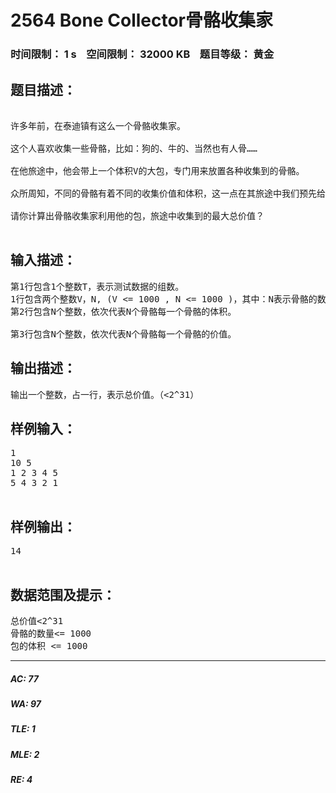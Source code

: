 # 2564 Bone Collector骨骼收集家   
### 时间限制： 1 s&nbsp;&nbsp;&nbsp;&nbsp;空间限制： 32000 KB&nbsp;&nbsp;&nbsp;&nbsp;题目等级： 黄金  
## 题目描述：  

<pre>
  
许多年前，在泰迪镇有这么一个骨骼收集家。   
  
这个人喜欢收集一些骨骼，比如：狗的、牛的、当然也有人骨……   
  
在他旅途中，他会带上一个体积V的大包，专门用来放置各种收集到的骨骼。   
  
众所周知，不同的骨骼有着不同的收集价值和体积，这一点在其旅途中我们预先给出。   
  
请你计算出骨骼收集家利用他的包，旅途中收集到的最大总价值？   

</pre>
  
  
## 输入描述：  

<pre>
第1行包含1个整数T，表示测试数据的组数。
1行包含两个整数V，N, (V <= 1000 , N <= 1000 )，其中：N表示骨骼的数量，V表示包的体积。 
第2行包含N个整数，依次代表N个骨骼每一个骨骼的体积。   
  
第3行包含N个整数，依次代表N个骨骼每一个骨骼的价值。 
</pre>
  
  
## 输出描述：  

<pre>
输出一个整数，占一行，表示总价值。（<2^31）
</pre>
  
  
## 样例输入：  

<pre>
1
10 5
1 2 3 4 5
5 4 3 2 1

</pre>
  
  
## 样例输出：  

<pre>
14

</pre>
  
  
## 数据范围及提示：  

<pre>
总价值<2^31
骨骼的数量<= 1000
包的体积 <= 1000
</pre>
  
  
***  

##### AC: 77  
##### WA: 97  
##### TLE: 1  
##### MLE: 2  
##### RE: 4  
